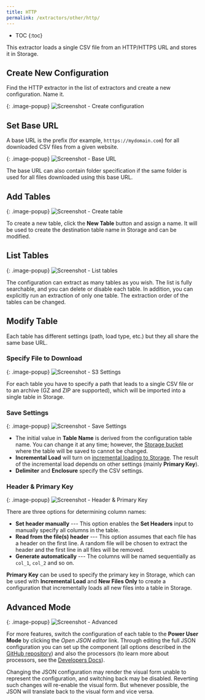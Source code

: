 ```yaml
---
title: HTTP
permalink: /extractors/other/http/
---
```


* TOC
{:toc}

This extractor loads a single CSV file from an HTTP/HTTPS URL and stores it in Storage. 

## Create New Configuration

Find the HTTP extractor in the list of extractors and create a new configuration. Name it.

{: .image-popup}
![Screenshot - Create configuration](/extractors/other/http/ui1.png)

## Set Base URL

A base URL is the prefix (for example, `htttps://mydomain.com`) for all downloaded CSV files from a given website.  

{: .image-popup}
![Screenshot - Base URL](/extractors/other/http/ui2.png)

The base URL can also contain folder specification if the same folder is used for all files downloaded using this base URL. 

## Add Tables

{: .image-popup}
![Screenshot - Create table](/extractors/other/http/ui3.png)

To create a new table, click the **New Table** button and assign a name. 
It will be used to create the destination table name in Storage and can be modified.
 
## List Tables

{: .image-popup}
![Screenshot - List tables](/extractors/other/http/ui4.png)

The configuration can extract as many tables as you wish. 
The list is fully searchable, and you can delete or disable each table. In addition, you can explicitly run an extraction of only one table. 
The extraction order of the tables can be changed.  

## Modify Table

Each table has different settings (path, load type, etc.) but they all share the same base URL. 

### Specify File to Download

{: .image-popup}
![Screenshot - S3 Settings](/extractors/other/http/ui5.png)

For each table you have to specify a path that leads to a single CSV file or to an archive (GZ and ZIP are supported), 
which will be imported into a single table in Storage.

### Save Settings

{: .image-popup}
![Screenshot - Save Settings](/extractors/other/http/ui6.png)

- The initial value in **Table Name** is derived from the configuration table name. You can change it at any time; however, 
the [Storage bucket](/storage/buckets/) where the table will be saved to cannot be changed.
- **Incremental Load** will turn on [incremental loading to Storage](/storage/tables/#incremental-loading). The result of the 
incremental load depends on other settings (mainly **Primary Key**).
- **Delimiter** and **Enclosure** specify the CSV settings.

### Header & Primary Key

{: .image-popup}
![Screenshot - Header & Primary Key](/extractors/other/http/ui7.png)

There are three options for determining column names: 

 - **Set header manually** --- This option enables the **Set Headers** input to manually specify all columns in the table.
 - **Read from the file(s) header** --- This option assumes that each file has a header on the first line. 
 A random file will be chosen to extract the header and the first line in all files will be removed.
 - **Generate automatically** --- The columns will be named sequentially as `col_1`, `col_2` and so on.

**Primary Key** can be used to specify the primary key in Storage, which can be used with **Incremental Load** 
and **New Files Only** to create a configuration that incrementally loads all new files into a table in Storage. 

## Advanced Mode

{: .image-popup}
![Screenshot - Advanced](/extractors/other/http/ui8.png)

For more features, switch the configuration of each table to the **Power User Mode** by clicking the *Open JSON editor* link.
Through editing the full JSON configuration you can set up the component (all options 
described in the [GitHub repository](https://github.com/keboola/http-extractor)) and also the 
processors (to learn more about processors, see the [Developers Docs](https://developers.keboola.com/extend/docker-runner/processors/)).

Changing the JSON configuration may render the visual form unable to represent the configuration, and switching back may 
be disabled. Reverting such changes will re-enable the visual form. But whenever possible, the JSON will translate back 
to the visual form and vice versa. 
